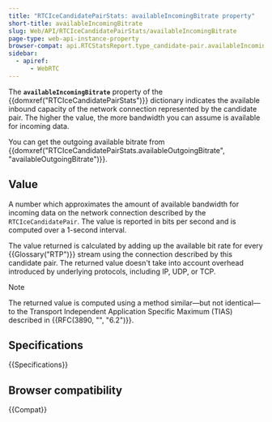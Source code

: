 ```yaml
---
title: "RTCIceCandidatePairStats: availableIncomingBitrate property"
short-title: availableIncomingBitrate
slug: Web/API/RTCIceCandidatePairStats/availableIncomingBitrate
page-type: web-api-instance-property
browser-compat: api.RTCStatsReport.type_candidate-pair.availableIncomingBitrate
sidebar:
  - apiref:
      - WebRTC
---
```


The **`availableIncomingBitrate`** property of the {{domxref("RTCIceCandidatePairStats")}} dictionary indicates the available inbound capacity of the network connection represented by the candidate pair.
The higher the value, the more bandwidth you can assume is available for incoming data.

You can get the outgoing available bitrate from {{domxref("RTCIceCandidatePairStats.availableOutgoingBitrate", "availableOutgoingBitrate")}}.

## Value

A number which approximates the amount of available bandwidth for incoming data on the network connection described by the `RTCIceCandidatePair`.
The value is reported in bits per second and is computed over a 1-second interval.

The value returned is calculated by adding up the available bit rate for every {{Glossary("RTP")}} stream using the connection described by this candidate pair.
The returned value doesn't take into account overhead introduced by underlying protocols, including IP, UDP, or TCP.

> [!NOTE]
> The returned value is computed using a method similar—but not identical—to the Transport Independent Application Specific Maximum (TIAS) described in {{RFC(3890, "", "6.2")}}.

## Specifications

{{Specifications}}

## Browser compatibility

{{Compat}}
